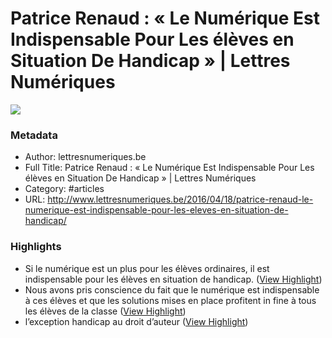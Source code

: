 # Patrice Renaud : « Le Numérique Est Indispensable Pour Les élèves en Situation De Handicap » | Lettres Numériques

![](https://readwise-assets.s3.amazonaws.com/static/images/article3.5c705a01b476.png)

### Metadata

- Author: lettresnumeriques.be
- Full Title: Patrice Renaud : « Le Numérique Est Indispensable Pour Les élèves en Situation De Handicap » | Lettres Numériques
- Category: #articles
- URL: http://www.lettresnumeriques.be/2016/04/18/patrice-renaud-le-numerique-est-indispensable-pour-les-eleves-en-situation-de-handicap/

### Highlights

- Si le numérique est un plus pour les élèves ordinaires, il est indispensable pour les élèves en situation de handicap. ([View Highlight](https://instapaper.com/read/716086741/2621144))
- Nous avons pris conscience du fait que le numérique est indispensable à ces élèves et que les solutions mises en place profitent in fine à tous les élèves de la classe ([View Highlight](https://instapaper.com/read/716086741/2621146))
- l’exception handicap au droit d’auteur ([View Highlight](https://instapaper.com/read/716086741/2621156))
